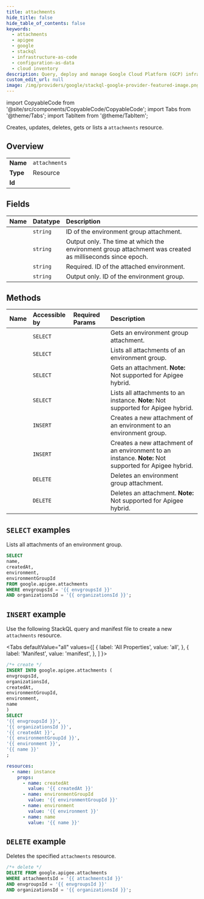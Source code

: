 ```yaml
---
title: attachments
hide_title: false
hide_table_of_contents: false
keywords:
  - attachments
  - apigee
  - google
  - stackql
  - infrastructure-as-code
  - configuration-as-data
  - cloud inventory
description: Query, deploy and manage Google Cloud Platform (GCP) infrastructure and resources using SQL
custom_edit_url: null
image: /img/providers/google/stackql-google-provider-featured-image.png
---
```


import CopyableCode from '@site/src/components/CopyableCode/CopyableCode';
import Tabs from '@theme/Tabs';
import TabItem from '@theme/TabItem';

Creates, updates, deletes, gets or lists a <code>attachments</code> resource.

## Overview
<table><tbody>
<tr><td><b>Name</b></td><td><code>attachments</code></td></tr>
<tr><td><b>Type</b></td><td>Resource</td></tr>
<tr><td><b>Id</b></td><td><CopyableCode code="google.apigee.attachments" /></td></tr>
</tbody></table>

## Fields
| Name | Datatype | Description |
|:-----|:---------|:------------|
| <CopyableCode code="name" /> | `string` | ID of the environment group attachment. |
| <CopyableCode code="createdAt" /> | `string` | Output only. The time at which the environment group attachment was created as milliseconds since epoch. |
| <CopyableCode code="environment" /> | `string` | Required. ID of the attached environment. |
| <CopyableCode code="environmentGroupId" /> | `string` | Output only. ID of the environment group. |

## Methods
| Name | Accessible by | Required Params | Description |
|:-----|:--------------|:----------------|:------------|
| <CopyableCode code="organizations_envgroups_attachments_get" /> | `SELECT` | <CopyableCode code="attachmentsId, envgroupsId, organizationsId" /> | Gets an environment group attachment. |
| <CopyableCode code="organizations_envgroups_attachments_list" /> | `SELECT` | <CopyableCode code="envgroupsId, organizationsId" /> | Lists all attachments of an environment group. |
| <CopyableCode code="organizations_instances_attachments_get" /> | `SELECT` | <CopyableCode code="attachmentsId, instancesId, organizationsId" /> | Gets an attachment. **Note:** Not supported for Apigee hybrid. |
| <CopyableCode code="organizations_instances_attachments_list" /> | `SELECT` | <CopyableCode code="instancesId, organizationsId" /> | Lists all attachments to an instance. **Note:** Not supported for Apigee hybrid. |
| <CopyableCode code="organizations_envgroups_attachments_create" /> | `INSERT` | <CopyableCode code="envgroupsId, organizationsId" /> | Creates a new attachment of an environment to an environment group. |
| <CopyableCode code="organizations_instances_attachments_create" /> | `INSERT` | <CopyableCode code="instancesId, organizationsId" /> | Creates a new attachment of an environment to an instance. **Note:** Not supported for Apigee hybrid. |
| <CopyableCode code="organizations_envgroups_attachments_delete" /> | `DELETE` | <CopyableCode code="attachmentsId, envgroupsId, organizationsId" /> | Deletes an environment group attachment. |
| <CopyableCode code="organizations_instances_attachments_delete" /> | `DELETE` | <CopyableCode code="attachmentsId, instancesId, organizationsId" /> | Deletes an attachment. **Note:** Not supported for Apigee hybrid. |

## `SELECT` examples

Lists all attachments of an environment group.

```sql
SELECT
name,
createdAt,
environment,
environmentGroupId
FROM google.apigee.attachments
WHERE envgroupsId = '{{ envgroupsId }}'
AND organizationsId = '{{ organizationsId }}'; 
```

## `INSERT` example

Use the following StackQL query and manifest file to create a new <code>attachments</code> resource.

<Tabs
    defaultValue="all"
    values={[
        { label: 'All Properties', value: 'all', },
        { label: 'Manifest', value: 'manifest', },
    ]
}>
<TabItem value="all">

```sql
/*+ create */
INSERT INTO google.apigee.attachments (
envgroupsId,
organizationsId,
createdAt,
environmentGroupId,
environment,
name
)
SELECT 
'{{ envgroupsId }}',
'{{ organizationsId }}',
'{{ createdAt }}',
'{{ environmentGroupId }}',
'{{ environment }}',
'{{ name }}'
;
```
</TabItem>
<TabItem value="manifest">

```yaml
resources:
  - name: instance
    props:
      - name: createdAt
        value: '{{ createdAt }}'
      - name: environmentGroupId
        value: '{{ environmentGroupId }}'
      - name: environment
        value: '{{ environment }}'
      - name: name
        value: '{{ name }}'

```
</TabItem>
</Tabs>

## `DELETE` example

Deletes the specified <code>attachments</code> resource.

```sql
/*+ delete */
DELETE FROM google.apigee.attachments
WHERE attachmentsId = '{{ attachmentsId }}'
AND envgroupsId = '{{ envgroupsId }}'
AND organizationsId = '{{ organizationsId }}';
```
